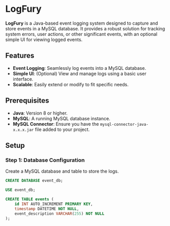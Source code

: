 # LogFury

**LogFury** is a Java-based event logging system designed to capture and store events in a MySQL database. It provides a robust solution for tracking system errors, user actions, or other significant events, with an optional simple UI for viewing logged events.

## Features

- **Event Logging**: Seamlessly log events into a MySQL database.
- **Simple UI**: (Optional) View and manage logs using a basic user interface.
- **Scalable**: Easily extend or modify to fit specific needs.

## Prerequisites

- **Java**: Version 8 or higher.
- **MySQL**: A running MySQL database instance.
- **MySQL Connector**: Ensure you have the `mysql-connector-java-x.x.x.jar` file added to your project.

## Setup

### Step 1: Database Configuration

Create a MySQL database and table to store the logs.

```sql
CREATE DATABASE event_db;

USE event_db;

CREATE TABLE events (
    id INT AUTO_INCREMENT PRIMARY KEY,
    timestamp DATETIME NOT NULL,
    event_description VARCHAR(255) NOT NULL
);
